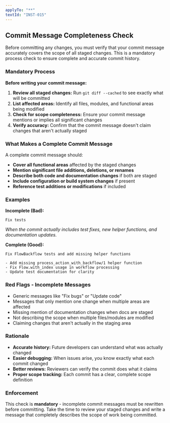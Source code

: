 ```yaml
---
applyTo: "**"
textId: "INST-015"
---
```


## Commit Message Completeness Check

Before committing any changes, you must verify that your commit message accurately covers the scope of all staged changes. This is a mandatory process check to ensure complete and accurate commit history.

### Mandatory Process

**Before writing your commit message:**

1. **Review all staged changes:** Run `git diff --cached` to see exactly what will be committed
2. **List affected areas:** Identify all files, modules, and functional areas being modified
3. **Check for scope completeness:** Ensure your commit message mentions or implies all significant changes
4. **Verify accuracy:** Confirm that the commit message doesn't claim changes that aren't actually staged

### What Makes a Complete Commit Message

A complete commit message should:

- **Cover all functional areas** affected by the staged changes
- **Mention significant file additions, deletions, or renames**
- **Describe both code and documentation changes** if both are staged
- **Include configuration or build system changes** if present
- **Reference test additions or modifications** if included

### Examples

**Incomplete (Bad):**

```
Fix tests
```

*When the commit actually includes test fixes, new helper functions, and documentation updates.*

**Complete (Good):**

```
Fix FlowBackflow tests and add missing helper functions

- Add missing process_action_with_backflow/1 helper function
- Fix Flow.with_index usage in workflow processing
- Update test documentation for clarity
```

### Red Flags - Incomplete Messages

- Generic messages like "Fix bugs" or "Update code"
- Messages that only mention one change when multiple areas are affected
- Missing mention of documentation changes when docs are staged
- Not describing the scope when multiple files/modules are modified
- Claiming changes that aren't actually in the staging area

### Rationale

- **Accurate history:** Future developers can understand what was actually changed
- **Easier debugging:** When issues arise, you know exactly what each commit changed
- **Better reviews:** Reviewers can verify the commit does what it claims
- **Proper scope tracking:** Each commit has a clear, complete scope definition

### Enforcement

This check is **mandatory** - incomplete commit messages must be rewritten before committing. Take the time to review your staged changes and write a message that completely describes the scope of work being committed.
